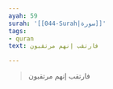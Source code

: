 ```yaml
---
ayah: 59
surah: '[[044-Surah|سورة]]'
tags:
- quran
text: فارتقب إنهم مرتقبون

---
```

> فارتقب إنهم مرتقبون
